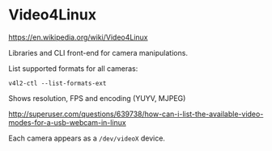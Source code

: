 # Video4Linux

<https://en.wikipedia.org/wiki/Video4Linux>

Libraries and CLI front-end for camera manipulations.

List supported formats for all cameras:

    v4l2-ctl --list-formats-ext

Shows resolution, FPS and encoding (YUYV, MJPEG)

<http://superuser.com/questions/639738/how-can-i-list-the-available-video-modes-for-a-usb-webcam-in-linux>

Each camera appears as a `/dev/videoX` device.
